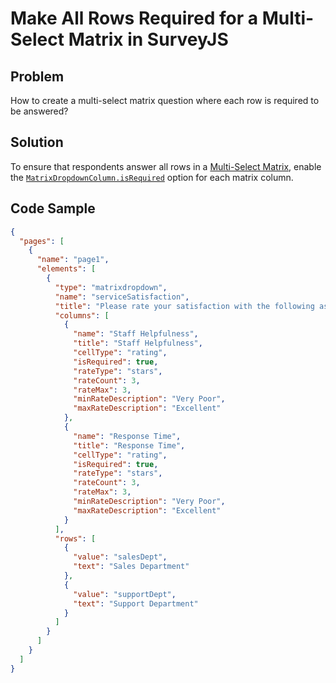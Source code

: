 # Make All Rows Required for a Multi-Select Matrix in SurveyJS

## Problem
How to create a multi-select matrix question where each row is required to be answered?

## Solution
To ensure that respondents answer all rows in a [Multi-Select Matrix](https://surveyjs.io/form-library/examples/questiontype-matrixdropdown/), enable the [`MatrixDropdownColumn.isRequired`](https://surveyjs.io/form-library/documentation/api-reference/multi-select-matrix-column-values#isRequired) option for each matrix column.

## Code Sample
```json
{
  "pages": [
    {
      "name": "page1",
      "elements": [
        {
          "type": "matrixdropdown",
          "name": "serviceSatisfaction",
          "title": "Please rate your satisfaction with the following aspects in each department:",
          "columns": [
            {
              "name": "Staff Helpfulness",
              "title": "Staff Helpfulness",
              "cellType": "rating",
              "isRequired": true,
              "rateType": "stars",
              "rateCount": 3,
              "rateMax": 3,
              "minRateDescription": "Very Poor",
              "maxRateDescription": "Excellent"
            },
            {
              "name": "Response Time",
              "title": "Response Time",
              "cellType": "rating",
              "isRequired": true,
              "rateType": "stars",
              "rateCount": 3,
              "rateMax": 3,
              "minRateDescription": "Very Poor",
              "maxRateDescription": "Excellent"
            }
          ],
          "rows": [
            {
              "value": "salesDept",
              "text": "Sales Department"
            },
            {
              "value": "supportDept",
              "text": "Support Department"
            }
          ]
        }
      ]
    }
  ]
}
```